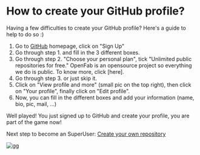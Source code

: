 # How to create your GitHub profile?

Having a few difficulties to create your GitHub profile? Here's a guide to help to do so :)

1. Go to [GitHub](https://github.com) homepage, click on "Sign Up"  
2. Go through step 1. and fill in the 3 different boxes.  
3. Go through step 2. "Choose your personal plan", tick "Unlimited public repositories for free." 
OpenFab is an opensource project so everything we do is public. To know more, click [here].
4. Go through step 3. or just skip it.  
5. Click on "View profile and more" (small pic on the top right), then click on "Your profile", finally click on "Edit profile".
6. Now, you can fill in the different boxes and add your information (name, bio, pic, mail, ...)

Well played! You just signed up to GitHub and create your profile, you are part of the game now!

Next step to become an SuperUser: [Create your own repository](https://github.com/Ginsburg/gamification-fablab/blob/patch-1/Level-UP/create-repo.md)


![gg](http://static.comicvine.com/uploads/original/11115/111150904/3845087-7339298958-odazt.jpg)
